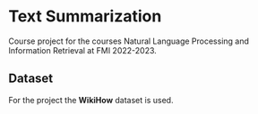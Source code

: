 # Text Summarization
Course project for the courses Natural Language Processing and Information Retrieval at FMI 2022-2023.

## Dataset
For the project the __WikiHow__ dataset is used.